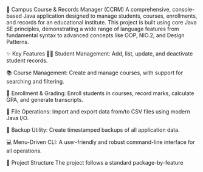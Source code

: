 🏫 Campus Course & Records Manager (CCRM)
A comprehensive, console-based Java application designed to manage students, courses, enrollments, and records for an educational institute. This project is built using core Java SE principles, demonstrating a wide range of language features from fundamental syntax to advanced concepts like OOP, NIO.2, and Design Patterns.

✨ Key Features
👨‍🎓 Student Management: Add, list, update, and deactivate student records.

📚 Course Management: Create and manage courses, with support for searching and filtering.

📝 Enrollment & Grading: Enroll students in courses, record marks, calculate GPA, and generate transcripts.

📁 File Operations: Import and export data from/to CSV files using modern Java I/O.

💾 Backup Utility: Create timestamped backups of all application data.

💻 Menu-Driven CLI: A user-friendly and robust command-line interface for all operations.

📂 Project Structure
The project follows a standard package-by-feature

